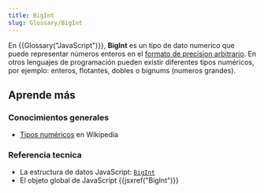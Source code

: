 ```yaml
---
title: BigInt
slug: Glossary/BigInt
---
```


En {{Glossary("JavaScript")}}, **BigInt** es un tipo de dato numerico que puede representar números enteros en el [formato de precision arbitrario](https://en.wikipedia.org/wiki/Arbitrary-precision_arithmetic). En otros lenguajes de programación pueden existir diferentes tipos numéricos, por ejemplo: enteros, flotantes, dobles o bignums (numeros grandes).

## Aprende más

### Conocimientos generales

- [Tipos numéricos](https://es.wikipedia.org/wiki/Data_type#Numeric_types) en Wikipedia

### Referencia tecnica

- La estructura de datos JavaScript: [`BigInt`](/es/docs/Web/JavaScript/Data_structures#BigInt_type)
- El objeto global de JavaScript {{jsxref("BigInt")}}
